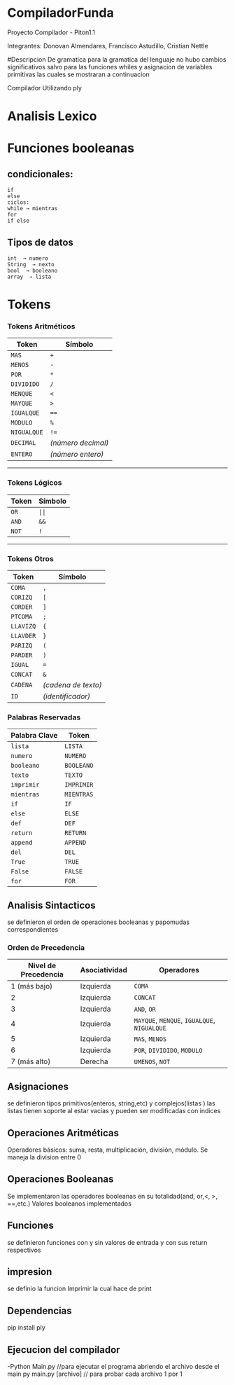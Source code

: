 # CompiladorFunda

Proyecto Compilador - Piton1.1

Integrantes: Donovan Almendares, Francisco Astudillo, Cristian Nettle


#Descripcion De gramatica
para la gramatica del lenguaje no hubo cambios significativos salvo para las funciones whiles y asignacion de variables primitivas las cuales se mostraran a continuacion


Compilador Utilizando ply
# Analisis Lexico
# Funciones booleanas 


## condicionales:
    if  
    else 
    ciclos:
    while → mientras
    for
    if else

## Tipos de datos 
    int  → numero
    String  → nexto 
    bool  → booleano 
    array  → lista

# Tokens
### **Tokens Aritméticos**
| Token       | Símbolo    |
|-------------|------------|
| `MAS`       | `+`        |
| `MENOS`     | `-`        |
| `POR`       | `*`        |
| `DIVIDIDO`  | `/`        |
| `MENQUE`    | `<`        |
| `MAYQUE`    | `>`        |
| `IGUALQUE`  | `==`       |
| `MODULO`    | `%`        | 
| `NIGUALQUE` | `!=`       |
| `DECIMAL`   | *(número decimal)* |
| `ENTERO`    | *(número entero)*  |

---

### **Tokens Lógicos**
| Token       | Símbolo    |
|-------------|------------|
| `OR`        | `\|\|`       |
| `AND`       | `&&`       |
| `NOT`       | `!`        |

---

### **Tokens Otros**
| Token       | Símbolo    |
|-------------|------------|
| `COMA`      | `,`        |
| `CORIZQ`    | `[`        |
| `CORDER`    | `]`        |
| `PTCOMA`    | `;`        |
| `LLAVIZQ`   | `{`        |
| `LLAVDER`   | `}`        |
| `PARIZQ`    | `(`        |
| `PARDER`    | `)`        |
| `IGUAL`     | `=`        |
| `CONCAT`    | `&`        |
| `CADENA`    | *(cadena de texto)* |
| `ID`        | *(identificador)*   |

### **Palabras Reservadas**

| Palabra Clave | Token       |
|---------------|-------------|
| `lista`       | `LISTA`     |
| `numero`      | `NUMERO`    |
| `booleano`    | `BOOLEANO`  |
| `texto`       | `TEXTO`     |
| `imprimir`    | `IMPRIMIR`  |
| `mientras`    | `MIENTRAS`  |
| `if`          | `IF`        |
| `else`        | `ELSE`      |
| `def`         | `DEF`       |
| `return`      | `RETURN`    |
| `append`      | `APPEND`    |
| `del`         | `DEL`       |
| `True`        | `TRUE`      |
| `False`       | `FALSE`     |
| `for`         | `FOR`       |



## Analisis Sintacticos
  se definieron el orden de operaciones booleanas y papomudas correspondientes 

  ### **Orden de Precedencia**

| Nivel de Precedencia | Asociatividad | Operadores                         |
|-----------------------|---------------|-------------------------------------|
| 1 (más bajo)          | Izquierda     | `COMA`                             |
| 2                     | Izquierda     | `CONCAT`                           |
| 3                     | Izquierda     | `AND`, `OR`                        |
| 4                     | Izquierda     | `MAYQUE`, `MENQUE`, `IGUALQUE`, `NIGUALQUE` |
| 5                     | Izquierda     | `MAS`, `MENOS`                     |
| 6                     | Izquierda     | `POR`, `DIVIDIDO`, `MODULO`        |
| 7 (más alto)          | Derecha       | `UMENOS`, `NOT`                    |


## Asignaciones
  se definieron tipos primitivos(enteros, string,etc) y complejos(listas )
  las listas tienen soporte al estar vacias y pueden ser modificadas con indices 
  
## Operaciones Aritméticas

  Operadores básicos: suma, resta, multiplicación, división, módulo.
  Se maneja la division entre 0

  
## Operaciones Booleanas
  Se implementaron las operadores booleanas en su totalidad(and, or,<, >, ==,etc.)
  Valores booleanos implementados
    
## Funciones
  se definieron funciones con y sin valores de entrada y con sus return respectivos

## impresion
  se definio la funcion Imprimir la cual hace de print
  
## Dependencias
  pip install ply

## Ejecucion del compilador
  -Python Main.py //para ejecutar el programa abriendo el archivo desde el main
  py main.py [archivo] // para probar cada archivo 1 por 1
    
